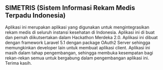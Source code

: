 ## SIMETRIS (Sistem Informasi Rekam Medis Terpadu Indonesia)

Aplikasi ini merupakan aplikasi yang digunakan untuk mengintegrasikan rekam medis di seluruh instansi kesehatan di Indonesia. Aplikasi ini di buat dan pernah diikutsertakan dalam Hackathon Merdeka 2.0. Aplikasi ini dibuat dengan framework Laravel 5.1 dengan package OAuth2 Server sehingga memungkinkan developer lain untuk membuat aplikasi client. Aplikasi ini masih dalam tahap pengembangan, sehingga membuka kesempatan bagi rekan-rekan semua untuk bergabung dalam pengembangan aplikasi ini. Terima kasih.
